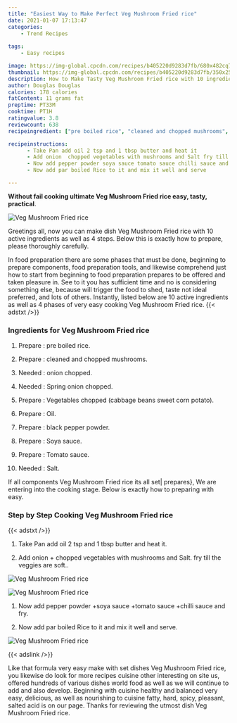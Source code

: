 ```yaml
---
title: "Easiest Way to Make Perfect Veg Mushroom Fried rice"
date: 2021-01-07 17:13:47
categories:
    - Trend Recipes
    
tags:
    - Easy recipes

image: https://img-global.cpcdn.com/recipes/b405220d9283d7fb/680x482cq70/veg-mushroom-fried-rice-recipe-main-photo.jpg
thumbnail: https://img-global.cpcdn.com/recipes/b405220d9283d7fb/350x250cq70/veg-mushroom-fried-rice-recipe-main-photo.jpg
description: How to Make Tasty Veg Mushroom Fried rice with 10 ingredients and 4 stages of easy cooking.
author: Douglas Douglas
calories: 178 calories
fatContent: 11 grams fat
preptime: PT33M
cooktime: PT1H
ratingvalue: 3.8
reviewcount: 638
recipeingredient: ["pre boiled rice", "cleaned and chopped mushrooms", "onion chopped", "Spring onion chopped", "Vegetables chopped cabbage beans sweet corn potato", "Oil", "black pepper powder", "Soya sauce", "Tomato sauce", "Salt"]

recipeinstructions: 
      - Take Pan add oil 2 tsp and 1 tbsp butter and heat it 
      - Add onion  chopped vegetables with mushrooms and Salt fry till the veggies are soft 
      - Now add pepper powder soya sauce tomato sauce chilli sauce and fry 
      - Now add par boiled Rice to it and mix it well and serve

---
```




**Without fail cooking ultimate Veg Mushroom Fried rice easy, tasty, practical**. 


![Veg Mushroom Fried rice](https://img-global.cpcdn.com/recipes/b405220d9283d7fb/680x482cq70/veg-mushroom-fried-rice-recipe-main-photo.jpg "Veg Mushroom Fried rice")




Greetings all, now you can make dish Veg Mushroom Fried rice with 10 active ingredients as well as 4 steps. Below this is exactly how to prepare, please thoroughly carefully.

In food preparation there are some phases that must be done, beginning to prepare components, food preparation tools, and likewise comprehend just how to start from beginning to food preparation prepares to be offered and taken pleasure in. See to it you has sufficient time and no is considering something else, because will trigger the food to shed, taste not ideal preferred, and lots of others. Instantly, listed below are 10 active ingredients as well as 4 phases of very easy cooking Veg Mushroom Fried rice.
{{< adstxt />}}

### Ingredients for Veg Mushroom Fried rice


1. Prepare  : pre boiled rice.

1. Prepare  : cleaned and chopped mushrooms.

1. Needed  : onion chopped.

1. Needed  : Spring onion chopped.

1. Prepare  : Vegetables chopped (cabbage beans sweet corn potato).

1. Prepare  : Oil.

1. Prepare  : black pepper powder.

1. Prepare  : Soya sauce.

1. Prepare  : Tomato sauce.

1. Needed  : Salt.



If all components Veg Mushroom Fried rice its all set| prepares}, We are entering into the cooking stage. Below is exactly how to preparing with easy.

### Step by Step Cooking Veg Mushroom Fried rice

{{< adstxt />}}


1. Take Pan add oil 2 tsp and 1 tbsp butter and heat it.



1. Add onion + chopped vegetables with mushrooms and Salt. fry till the veggies are soft..



![Veg Mushroom Fried rice](https://img-global.cpcdn.com/steps/5c219b943f836a45/160x128cq70/veg-mushroom-fried-rice-recipe-step-2-photo.jpg" "Veg Mushroom Fried rice")

![Veg Mushroom Fried rice](https://img-global.cpcdn.com/steps/3dc24d394f8eeaed/160x128cq70/veg-mushroom-fried-rice-recipe-step-2-photo.jpg" "Veg Mushroom Fried rice")



1. Now add pepper powder +soya sauce +tomato sauce +chilli sauce and fry.



1. Now add par boiled Rice to it and mix it well and serve.



![Veg Mushroom Fried rice](https://img-global.cpcdn.com/steps/5a28fd86c4435466/160x128cq70/veg-mushroom-fried-rice-recipe-step-4-photo.jpg" "Veg Mushroom Fried rice")





{{< adslink />}}

Like that formula very easy make with set dishes Veg Mushroom Fried rice, you likewise do look for more recipes cuisine other interesting on site us, offered hundreds of various dishes world food as well as we will continue to add and also develop. Beginning with cuisine healthy and balanced very easy, delicious, as well as nourishing to cuisine fatty, hard, spicy, pleasant, salted acid is on our page. Thanks for reviewing the utmost dish Veg Mushroom Fried rice.
